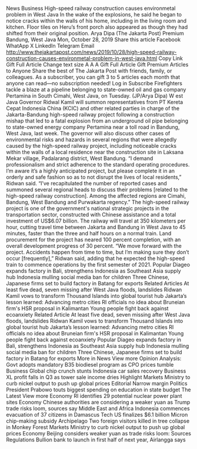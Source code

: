 # 

News
Business
High-speed railway construction causes environmetal problem in West Java
In the wake of the explosions, he said he began to notice cracks within the walls of his home, including in the living room and kitchen. Floor tiles on Heru’s front porch also appeared as though they had shifted from their original position.
Arya Dipa
(The Jakarta Post)
Premium
Bandung, West Java
Mon, October 28, 2019
Share this article
Facebook
WhatApp
X
LinkedIn
Telegram
Email
http://www.thejakartapost.com/news/2019/10/28/high-speed-railway-construction-causes-environmetal-problem-in-west-java.html
Copy Link
Gift Full Article
Change text size
A
A
A
Gift Full Article
Gift Premium Articles
to Anyone
Share the best of The Jakarta Post with friends, family, or colleagues. As a subscriber, you can gift 3 to 5 articles each month that anyone can read—no subscription needed!
Log in
Subscribe
Firefighters tackle a blaze at a pipeline belonging to state-owned oil and gas company Pertamina in South Cimahi, West Java, on Tuesday. (JP/Arya Dipa)
W
est Java Governor Ridwal Kamil will summon representatives from PT Kereta Cepat Indonesia China (KCIC) and other related parties in charge of the Jakarta-Bandung high-speed railway project following a construction mishap that led to a fatal explosion from an underground oil pipe belonging to state-owned energy company Pertamina near a toll road in Bandung, West Java, last week.
The governor will also discuss other cases of environmental risks and hazards in several regions that were allegedly caused by the high-speed railway project, including noticeable cracks within the walls of a local residence near the construction site in Laksana Mekar village, Padalarang district, West Bandung.
“I demand professionalism and strict adherence to the standard operating procedures. I’m aware it’s a highly anticipated project, but please complete it in an orderly and safe fashion so as to not disrupt the lives of local residents,” Ridwan said.
“I’ve recapitulated the number of reported cases and summoned several regional heads to discuss their problems [related to the high-speed railway construction]. Among the affected regions are Cimahi, Bandung, West Bandung and Purwakarta regency.”
The high-speed railway project is one of the government's national strategic projects in the transportation sector, constructed with Chinese assistance and a total investment of US$6.07 billion. The railway will travel at 350 kilometers per hour, cutting travel time between Jakarta and Bandung in West Java to 45 minutes, faster than the three and half hours on a normal train.
Land procurement for the project has neared 100 percent completion, with an overall development progress of 30 percent.
“We move forward with the project. Accidents happen from time to time, but I’m making sure they don’t occur [frequently],” Ridwan said, adding that he expected the high-speed train to commence operations by the first semester of 2021.
Popular
Diageo expands factory in Bali, strengthens Indonesia as Southeast Asia supply hub
Indonesia mulling social media ban for children
Three Chinese, Japanese firms set to build factory in Batang for exports
Related Articles
At least five dead, seven missing after West Java floods, landslides
Ridwan Kamil vows to transform Thousand Islands into global tourist hub
Jakarta’s lesson learned: Advancing metro cities
RI officials no idea about Bruneian firm's HSR proposal in Kalimantan
Young people fight back against ecoanxiety
Related Article
At least five dead, seven missing after West Java floods, landslides
Ridwan Kamil vows to transform Thousand Islands into global tourist hub
Jakarta’s lesson learned: Advancing metro cities
RI officials no idea about Bruneian firm's HSR proposal in Kalimantan
Young people fight back against ecoanxiety
Popular
Diageo expands factory in Bali, strengthens Indonesia as Southeast Asia supply hub
Indonesia mulling social media ban for children
Three Chinese, Japanese firms set to build factory in Batang for exports
More in News
View more
Opinion
Analysis: Govt adopts mandatory B35 biodiesel program as CPO prices tumble
Business
Global chip crunch stunts Indonesia car sales recovery
Business
XL profit falls in Q3 as tower sale income dries
Highlight
Markets
Ministry to curb nickel output to push up global prices
Editorial
Narrow margin
Politics
President Prabowo touts biggest spending on education in state budget
The Latest
View more
Economy
RI identifies 29 potential nuclear power plant sites
Economy
Chinese authorities are considering a weaker yuan as Trump trade risks loom, sources say
Middle East and Africa
Indonesia commences evacuation of 37 citizens in Damascus
Tech
US finalizes $6.1 billion Micron chip-making subsidy
Archipelago
Two foreign visitors killed in tree collapse in Monkey Forest
Markets
Ministry to curb nickel output to push up global prices
Economy
Beijing considers weaker yuan as trade risks loom: Sources
Regulations
Bullion bank to launch in first half of next year, Airlangga says